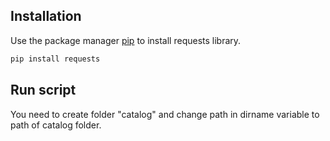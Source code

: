 ## Installation

Use the package manager [pip](https://pip.pypa.io/en/stable/) to install requests library.

```bash
pip install requests
```

## Run script

You need to create folder "catalog" and change path in dirname variable to path of catalog folder.